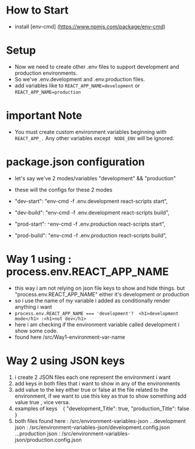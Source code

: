# How to Start
- install [env-cmd] (https://www.npmjs.com/package/env-cmd)

# Setup
- Now we need to create other .env files to support development and production environments.
- So we've .env.development and .env.production files.
- add variables like to ``` REACT_APP_NAME=development ``` or ``` REACT_APP_NAME=production ```

# important Note
- You must create custom environment variables beginning with ``` REACT_APP_. ``` Any other variables except ```  NODE_ENV ``` will be ignored.

# package.json configuration
- let's say we've 2 modes/variables "development" && "production"
- these will the configs for these 2 modes 

- "dev-start": "env-cmd -f .env.development react-scripts start",
- "dev-build": "env-cmd -f .env.development react-scripts build",
- "prod-start": `"`env-cmd -f .env.production react-scripts start",
- "prod-build": "env-cmd -f .env.production react-scripts build",


# Way 1 using : process.env.REACT_APP_NAME
- this way i am not relying on json file keys to show and hide things. but "process.env.REACT_APP_NAME" either it's development or production
- so i use the name of my variable i added as conditionally render anything i want
- ``` process.env.REACT_APP_NAME === 'development'?  <h1>development mode</h1> :<h1>not dev</h1> ```
- here i am checking if the environment variable called development i show some code.
- found here /src/Way1-environment-var-name

# Way 2 using JSON keys
1. i create 2 JSON files each one represent the environment i want
2. add keys in both files that i want to show in any of the environments 
3. add value to the key either true or false at the file related to the environment, if we want to use this key as true to show something add value true , vice versa.
4. examples of keys
``` ``` {
    "development_Title": true,
    "production_Title": false
} ``` ```
5. both files found here : /src/environment-variables-json
...development json : /src/environment-variables-json/development.config.json
...production json : /src/environment-variables-json/production.config.json